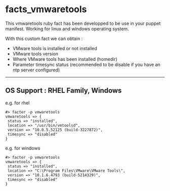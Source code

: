 ﻿# facts_vmwaretools

This vmwaretools ruby fact has been developped to be use in your puppet manifest.
Working for linux and windows operating system.


With this custom fact we can obtain : 

 - VMware tools is installed or not installed
 - VMware tools version
 - Where VMware tools has been installed (homedir)
 - Parameter timesync status (recommended to be disable if you have an ntp server configured)
 
 
 ---
 OS Support  : RHEL Family, Windows  
 ---
 
 e.g. for rhel
 ```
#> facter -p vmwaretools
vmwaretools => {
  status => "installed",
  location => "/usr/bin/vmtoolsd",
  version => "10.0.5.52125 (build-3227872)",
  timesync => "disabled"
}
 ```
 
e.g. for windows
 ```
 #> facter -p vmwaretools
 vmwaretools => {
  status => "installed",
  location => "C:\Program Files\VMware\VMware Tools\",
  version => "10.1.6.4793 (build-5214329)",
  timesync => "disabled"
}
 ```
